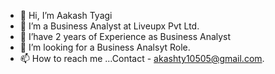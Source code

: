 - 👋 Hi, I’m Aakash Tyagi
- 👀 I’m a Business Analyst at Liveupx Pvt Ltd.
- 🌱 I’have 2 years of Experience as Business Analyst
- 💞️ I’m looking for a Business Analsyt Role.
- 📫 How to reach me ...Contact - akashty10505@gmail.com.

<!---
Aakash0724/Aakash0724 is a ✨ special ✨ repository because its `README.md` (this file) appears on your GitHub profile.
You can click the Preview link to take a look at your changes.
--->
